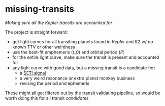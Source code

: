 # missing-transits
*Making sure all the Kepler transits are accounted for*

The project is straight forward:

- get light curves for all transiting planets found in *Kepler* and K2 w/ no known TTV or other weirdness
- use the best-fit emphemeris (*t_0*) and orbital period (*P*)
- for the entire light curve, make sure the transit is present and accounted for
- any light curve with good data, but a missing transit is a candidate for:
  - a [SETI signal](https://arxiv.org/abs/1603.08928)
  - a very weird resonance or extra planet monkey business
  - revising the period and ephemeris

These might all get filtered out by the transit validating pipeline, so would be worth doing this for all transit *candidates*
